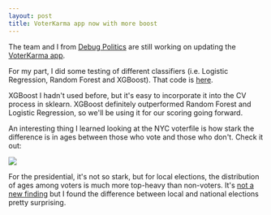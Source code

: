 ```yaml
---
layout: post
title: VoterKarma app now with more boost
---
```


The team and I from [Debug Politics](https://www.facebook.com/debugpolitics/) are still working on updating the [VoterKarma app](http://voter-karma.herokuapp.com/score/new).

For my part, I did some testing of different classifiers (i.e. Logistic Regression, Random Forest and XGBoost).  That code is [here](https://github.com/DerekKaknes/voter_karma/blob/master/voterkarma_testing.ipynb).  

XGBoost I hadn't used before, but it's easy to incorporate it into the CV process in sklearn.  XGBoost definitely outperformed Random Forest and Logistic Regression, so we'll be using it for our scoring going forward.

An interesting thing I learned looking at the NYC voterfile is how stark the difference is in ages between those who vote and those who don't.  Check it out:

![](https://raw.githubusercontent.com/bpben/bpben.github.io/resources/vote_by_age.png)

For the presidential, it's not so stark, but for local elections, the distribution of ages among voters is much more top-heavy than non-voters.  It's [not a new finding](https://www.census.gov/prod/2014pubs/p20-573.pdf) but I found the difference between local and national elections pretty surprising.  